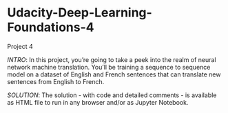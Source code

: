 # Udacity-Deep-Learning-Foundations-4
Project 4
  
*INTRO*: In this project, you’re going to take a peek into the realm of neural network machine translation. You’ll be training a sequence to sequence model on a dataset of English and French sentences that can translate new sentences from English to French.
  
*SOLUTION*: The solution - with code and detailed comments - is available as HTML file to run in any browser and/or as Jupyter Notebook.
